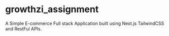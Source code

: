 # growthzi_assignment
A Simple E-commerce Full stack Application built using Next.js TailwindCSS and RestFul APIs.
